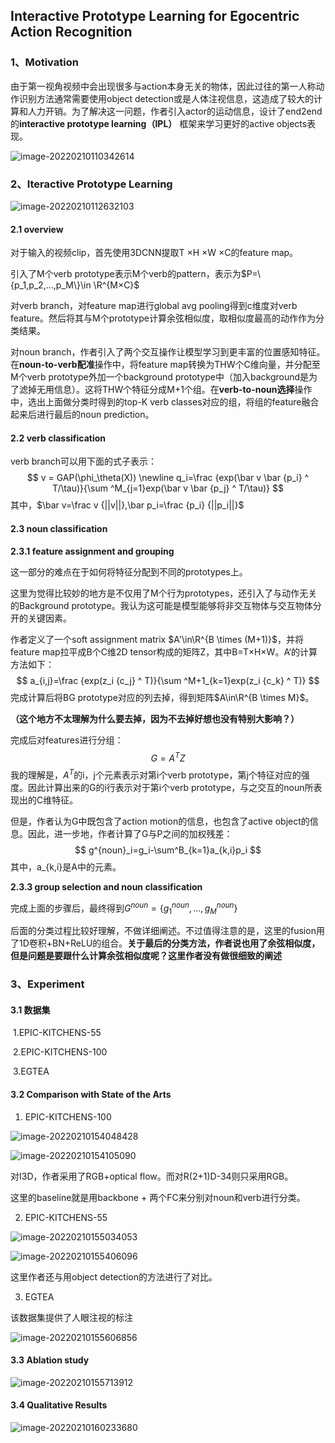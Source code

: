 ## Interactive Prototype Learning for Egocentric Action Recognition

### 1、Motivation

由于第一视角视频中会出现很多与action本身无关的物体，因此过往的第一人称动作识别方法通常需要使用object detection或是人体注视信息，这造成了较大的计算和人力开销。为了解决这一问题，作者引入actor的运动信息，设计了end2end的**interactive prototype learning（IPL）** 框架来学习更好的active objects表现。

![image-20220210110342614](./img/image-20220210110342614.png)

### 2、Iteractive Prototype Learning

![image-20220210112632103](./img/image-20220210112632103.png)

#### 2.1 overview

对于输入的视频clip，首先使用3DCNN提取T ×H ×W ×C的feature map。

引入了M个verb prototype表示M个verb的pattern，表示为$P=\{p_1,p_2,...,p_M\}\in \R^{M×C}$

对verb branch，对feature map进行global avg pooling得到c维度对verb feature。然后将其与M个prototype计算余弦相似度，取相似度最高的动作作为分类结果。

对noun branch，作者引入了两个交互操作让模型学习到更丰富的位置感知特征。在**noun-to-verb配准**操作中，将feature map转换为THW个C维向量，并分配至M个verb prototype外加一个background prototype中（加入background是为了滤掉无用信息）。这将THW个特征分成M+1个组。在**verb-to-noun选择**操作中，选出上面做分类时得到的top-K verb classes对应的组，将组的feature融合起来后进行最后的noun prediction。

#### 2.2 verb classification

verb branch可以用下面的式子表示：
$$
v = GAP(\phi_\theta(X))
\newline
q_i=\frac {exp(\bar v \bar {p_i} ^ T/\tau)}{\sum ^M_{j=1}exp(\bar v \bar {p_j} ^ T/\tau)}
$$
其中，$\bar v=\frac v {||v||},\bar p_i=\frac {p_i} {||p_i||}$

#### 2.3 noun classification

**2.3.1 feature assignment and grouping**

这一部分的难点在于如何将特征分配到不同的prototypes上。

这里为觉得比较妙的地方是不仅用了M个行为prototypes，还引入了与动作无关的Background prototype。我认为这可能是模型能够将非交互物体与交互物体分开的关键因素。

作者定义了一个soft assignment matrix $A'\in\R^{B \times (M+1)}$，并将feature map拉平成B个C维2D tensor构成的矩阵Z，其中B=T×H×W。A‘的计算方法如下：
$$
a_{i,j}=\frac {exp(z_i {c_j} ^ T)}{\sum ^M+1_{k=1}exp(z_i {c_k} ^ T)}
$$
完成计算后将BG prototype对应的列去掉，得到矩阵$A\in\R^{B \times M}$。

**（这个地方不太理解为什么要去掉，因为不去掉好想也没有特别大影响？）**

完成后对features进行分组：
$$
G=A^TZ
$$
我的理解是，$A^T$的i，j个元素表示对第i个verb prototype，第j个特征对应的强度。因此计算出来的G的i行表示对于第i个verb prototype，与之交互的noun所表现出的C维特征。

但是，作者认为G中既包含了action motion的信息，也包含了active object的信息。因此，进一步地，作者计算了G与P之间的加权残差：
$$
g^{noun}_i=g_i-\sum^B_{k=1}a_{k,i}p_i
$$
其中，a_{k,i}是A中的元素。

**2.3.3 group selection and noun classification**

完成上面的步骤后，最终得到$G^{noun}=\{g^{noun}_1,...,g^{noun}_M\}$

后面的分类过程比较好理解，不做详细阐述。不过值得注意的是，这里的fusion用了1D卷积+BN+ReLU的组合。**关于最后的分类方法，作者说也用了余弦相似度，但是问题是要跟什么计算余弦相似度呢？这里作者没有做很细致的阐述**

### 3、Experiment

#### 3.1 数据集

​	1.EPIC-KITCHENS-55

​	2.EPIC-KITCHENS-100

​	3.EGTEA

#### 3.2  Comparison with State of the Arts

1. EPIC-KITCHENS-100

![image-20220210154048428](./img/image-20220210154048428.png)

![image-20220210154105090](./img/image-20220210154105090.png)

对I3D，作者采用了RGB+optical flow。而对R(2+1)D-34则只采用RGB。

这里的baseline就是用backbone + 两个FC来分别对noun和verb进行分类。

2. EPIC-KITCHENS-55

![image-20220210155034053](./img/image-20220210155034053.png)

![image-20220210155406096](./img/image-20220210155406096.png)

这里作者还与用object detection的方法进行了对比。

3. EGTEA

该数据集提供了人眼注视的标注

![image-20220210155606856](./img/image-20220210155606856.png)

#### 3.3 Ablation study

![image-20220210155713912](./img/image-20220210155713912.png)

#### 3.4 Qualitative Results

![image-20220210160233680](./img/image-20220210160233680.png)